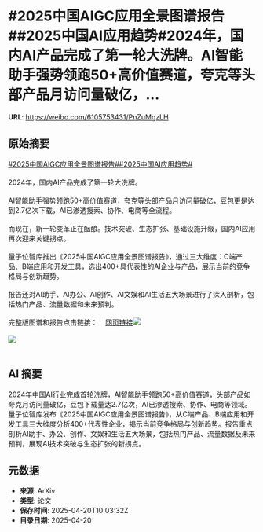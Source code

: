 # #2025中国AIGC应用全景图谱报告##2025中国AI应用趋势#2024年，国内AI产品完成了第一轮大洗牌。AI智能助手强势领跑50+高价值赛道，夸克等头部产品月访问量破亿，...

**URL**: https://weibo.com/6105753431/PnZuMgzLH

## 原始摘要

<a href="https://m.weibo.cn/search?containerid=231522type%3D1%26t%3D10%26q%3D%232025%E4%B8%AD%E5%9B%BDAIGC%E5%BA%94%E7%94%A8%E5%85%A8%E6%99%AF%E5%9B%BE%E8%B0%B1%E6%8A%A5%E5%91%8A%23&amp;extparam=%232025%E4%B8%AD%E5%9B%BDAIGC%E5%BA%94%E7%94%A8%E5%85%A8%E6%99%AF%E5%9B%BE%E8%B0%B1%E6%8A%A5%E5%91%8A%23" data-hide=""><span class="surl-text">#2025中国AIGC应用全景图谱报告#</span></a><a href="https://m.weibo.cn/search?containerid=231522type%3D1%26t%3D10%26q%3D%232025%E4%B8%AD%E5%9B%BDAI%E5%BA%94%E7%94%A8%E8%B6%8B%E5%8A%BF%23&amp;extparam=%232025%E4%B8%AD%E5%9B%BDAI%E5%BA%94%E7%94%A8%E8%B6%8B%E5%8A%BF%23" data-hide=""><span class="surl-text">#2025中国AI应用趋势#</span></a><br><br>2024年，国内AI产品完成了第一轮大洗牌。<br><br>AI智能助手强势领跑50+高价值赛道，夸克等头部产品月访问量破亿，豆包更是达到2.7亿次下载，AI已渗透搜索、协作、电商等全流程。<br><br>而现在，新一轮变革正在酝酿。技术突破、生态扩张、基础设施升级，国内AI应用再次迎来关键拐点。<br><br>量子位智库推出《2025中国AIGC应用全景图谱报告》，通过三大维度：C端产品、B端应用和开发工具，选出400+具代表性的AI企业与产品，展示当前的竞争格局与创新趋势。<br><br>报告还对AI助手、AI办公、AI创作、AI文娱和AI生活五大场景进行了深入剖析，包括热门产品、流量数据和未来预判。<br><br>完整版图谱和报告点击链接：<a href="https://weibo.cn/sinaurl?u=https%3A%2F%2Fmp.weixin.qq.com%2Fs%2F-qcPG4CQ3Vz2ftJYjtQiow" data-hide=""><span class="url-icon"><img style="width: 1rem;height: 1rem" src="https://h5.sinaimg.cn/upload/2015/09/25/3/timeline_card_small_web_default.png" referrerpolicy="no-referrer"></span><span class="surl-text">网页链接</span></a><img style="" src="https://tvax2.sinaimg.cn/large/006Fd7o3gy1i0m6yq94cdj317k0uuwsj.jpg" referrerpolicy="no-referrer"><br><br><img style="" src="https://tvax3.sinaimg.cn/large/006Fd7o3gy1i0m6yyjk8bj33tt2pgkjp.jpg" referrerpolicy="no-referrer"><br><br>

## AI 摘要

2024年中国AI行业完成首轮洗牌，AI智能助手领跑50+高价值赛道，头部产品如夸克月访问量破亿，豆包下载量达2.7亿次，AI已渗透搜索、协作、电商等领域。量子位智库发布《2025中国AIGC应用全景图谱报告》，从C端产品、B端应用和开发工具三大维度分析400+代表性企业，揭示当前竞争格局与创新趋势。报告重点剖析AI助手、办公、创作、文娱和生活五大场景，包括热门产品、流量数据及未来预判，展现AI技术突破与生态扩张的新拐点。

## 元数据

- **来源**: ArXiv
- **类型**: 论文
- **保存时间**: 2025-04-20T10:03:32Z
- **目录日期**: 2025-04-20
